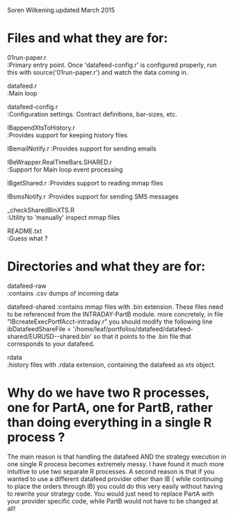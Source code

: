 
Soren Wilkening.updated March 2015


Files and what they are for:
============================


01run-paper.r	
   :Primary entry point. Once 'datafeed-config.r' is configured properly, 
   run this with source('01run-paper.r') and watch the data coming in.

datafeed.r	
   :Main loop

datafeed-config.r	
   :Configuration settings. Contract definitions, bar-sizes, etc.

IBappendXtsToHistory.r	
   :Provides support for keeping history files

IBemailNotify.r
   :Provides support for sending emails

IBeWrapper.RealTimeBars.SHARED.r	
   :Support for Main loop event processing	

IBgetShared.r
   :Provides support to reading mmap files

IBsmsNotify.r
   :Provides support for sending SMS messages

_checkSharedBinXTS.R	
   :Utility to 'manually' inspect mmap files

README.txt		
   :Guess what ?



Directories and what they are for:
==================================

datafeed-raw	
   :contains .csv dumps of incoming data

datafeed-shared	
   :contains mmap files with .bin extension.  These files need to be referenced from the INTRADAY-PartB module. 
   more concretely, in file "IBcreateExecPortfAcct-intraday.r"  you should modify the following line
         ibDatafeedShareFile =  '/home/leaf/portfolios/datafeed/datafeed-shared/EURUSD--shared.bin'
   so that it points to the .bin file that corresponds to your datafeed.

rdata		
   :history files with .rdata extension, containing the datafeed as xts object.



Why do we have two R processes, one for PartA, 
one for PartB, rather than doing everything
in a single R process ?
=========================================================
The main reason is that handling the datafeed AND the strategy execution in one single R process becomes extremely messy. I have found it
much more intuitive to use two separate R processes. A second reason is that if you wanted to use a different datafeed provider other than IB (
while continuing to place the orders through IB) you could do this very easily without having to rewrite your strategy code. You would just 
need to replace PartA with your provider specific code, while PartB would not have to be changed at all!



   
